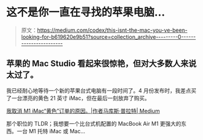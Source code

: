 # 这不是你一直在寻找的苹果电脑…

> 原文：<https://medium.com/codex/this-isnt-the-mac-you-ve-been-looking-for-b619620e9b51?source=collection_archive---------0----------------------->

## 苹果的 Mac Studio 看起来很惊艳，但对大多数人来说太过了。

我已经耐心地等待一个新的苹果台式电脑有一段时间了。4 月份发布时，我差点买了一台漂亮的黄色 21 英寸 iMac，但在最后一刻放弃了购买。

[我取消 M1 iMac“黄色”订单的原因。|作者马库斯·普拉特| Medium](https://marcusplatt.co.uk/why-i-cancelled-my-m1-imac-yellow-order-f326757636b3)

那个职位的 TLDR；我想要一个比台式机配置的 MacBook Air M1 更强大的东西。一台 M1 托特 iMac 或 Mac…
